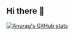 ## Hi there 👋

[![Anurag's GitHub stats](https://github-readme-stats.vercel.app/api?username=lorenzogallizioli)](https://github.com/anuraghazra/github-readme-stats)

